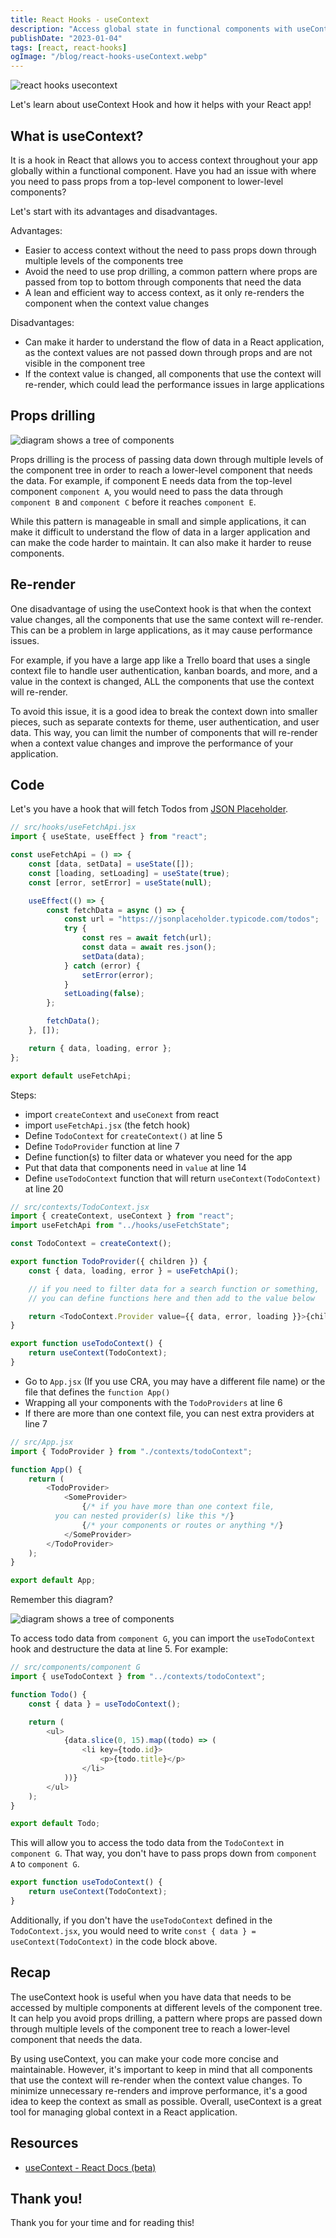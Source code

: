 ```yaml
---
title: React Hooks - useContext
description: "Access global state in functional components with useContext hook in React 16.8. Avoid prop drilling & consume context efficiently."
publishDate: "2023-01-04"
tags: [react, react-hooks]
ogImage: "/blog/react-hooks-useContext.webp"
---
```


![react hooks usecontext](/blog/react-hooks-useContext.webp)

Let's learn about useContext Hook and how it helps with your React app!

## What is useContext?

It is a hook in React that allows you to access context throughout your app globally within a functional component. Have you had an issue with where you need to pass props from a top-level component to lower-level components?

Let's start with its advantages and disadvantages.

Advantages:

- Easier to access context without the need to pass props down through multiple levels of the components tree
- Avoid the need to use prop drilling, a common pattern where props are passed from top to bottom through components that need the data
- A lean and efficient way to access context, as it only re-renders the component when the context value changes

Disadvantages:

- Can make it harder to understand the flow of data in a React application, as the context values are not passed down through props and are not visible in the component tree
- If the context value is changed, all components that use the context will re-render, which could lead the performance issues in large applications

## Props drilling

<img src="https://user-images.githubusercontent.com/35031228/210663654-ce79c986-a04c-4e34-964d-42053f8ec6be.png" alt="diagram shows a tree of components">

Props drilling is the process of passing data down through multiple levels of the component tree in order to reach a lower-level component that needs the data. For example, if component E needs data from the top-level component `component A`, you would need to pass the data through `component B` and `component C` before it reaches `component E`.

While this pattern is manageable in small and simple applications, it can make it difficult to understand the flow of data in a larger application and can make the code harder to maintain. It can also make it harder to reuse components.

## Re-render

One disadvantage of using the useContext hook is that when the context value changes, all the components that use the same context will re-render. This can be a problem in large applications, as it may cause performance issues.

For example, if you have a large app like a Trello board that uses a single context file to handle user authentication, kanban boards, and more, and a value in the context is changed, ALL the components that use the context will re-render.

To avoid this issue, it is a good idea to break the context down into smaller pieces, such as separate contexts for theme, user authentication, and user data. This way, you can limit the number of components that will re-render when a context value changes and improve the performance of your application.

## Code

Let's you have a hook that will fetch Todos from [JSON Placeholder](https://jsonplaceholder.typicode.com/todos).

```js showLineNumbers
// src/hooks/useFetchApi.jsx
import { useState, useEffect } from "react";

const useFetchApi = () => {
	const [data, setData] = useState([]);
	const [loading, setLoading] = useState(true);
	const [error, setError] = useState(null);

	useEffect(() => {
		const fetchData = async () => {
			const url = "https://jsonplaceholder.typicode.com/todos";
			try {
				const res = await fetch(url);
				const data = await res.json();
				setData(data);
			} catch (error) {
				setError(error);
			}
			setLoading(false);
		};

		fetchData();
	}, []);

	return { data, loading, error };
};

export default useFetchApi;
```

Steps:

- import `createContext` and `useConext` from react
- import `useFetchApi.jsx` (the fetch hook)
- Define `TodoContext` for `createContext()` at line 5
- Define `TodoProvider` function at line 7
- Define function(s) to filter data or whatever you need for the app
- Put that data that components need in `value` at line 14
- Define `useTodoContext` function that will return `useContext(TodoContext)` at line 20

```js showLineNumbers
// src/contexts/TodoContext.jsx
import { createContext, useContext } from "react";
import useFetchApi from "../hooks/useFetchState";

const TodoContext = createContext();

export function TodoProvider({ children }) {
	const { data, loading, error } = useFetchApi();

	// if you need to filter data for a search function or something,
	// you can define functions here and then add to the value below

	return <TodoContext.Provider value={{ data, error, loading }}>{children}</TodoContext.Provider>;
}

export function useTodoContext() {
	return useContext(TodoContext);
}
```

- Go to `App.jsx` (If you use CRA, you may have a different file name) or the file that defines the `function App()`
- Wrapping all your components with the `TodoProviders` at line 6
- If there are more than one context file, you can nest extra providers at line 7

```js showLineNumbers
// src/App.jsx
import { TodoProvider } from "./contexts/todoContext";

function App() {
	return (
		<TodoProvider>
			<SomeProvider>
				{/* if you have more than one context file, 
          you can nested provider(s) like this */}
				{/* your components or routes or anything */}
			</SomeProvider>
		</TodoProvider>
	);
}

export default App;
```

Remember this diagram?

<img src="https://user-images.githubusercontent.com/35031228/210663654-ce79c986-a04c-4e34-964d-42053f8ec6be.png" alt="diagram shows a tree of components">

To access todo data from `component G`, you can import the `useTodoContext` hook and destructure the data at line 5. For example:

```js showLineNumbers
// src/components/component G
import { useTodoContext } from "../contexts/todoContext";

function Todo() {
	const { data } = useTodoContext();

	return (
		<ul>
			{data.slice(0, 15).map((todo) => (
				<li key={todo.id}>
					<p>{todo.title}</p>
				</li>
			))}
		</ul>
	);
}

export default Todo;
```

This will allow you to access the todo data from the `TodoContext` in `component G`. That way, you don't have to pass props down from `component A` to `component G`.

```js
export function useTodoContext() {
	return useContext(TodoContext);
}
```

Additionally, if you don't have the `useTodoContext` defined in the `TodoContext.jsx`, you would need to write `const { data } = useContext(TodoContext)` in the code block above.

## Recap

The useContext hook is useful when you have data that needs to be accessed by multiple components at different levels of the component tree. It can help you avoid props drilling, a pattern where props are passed down through multiple levels of the component tree to reach a lower-level component that needs the data.

By using useContext, you can make your code more concise and maintainable. However, it's important to keep in mind that all components that use the context will re-render when the context value changes. To minimize unnecessary re-renders and improve performance, it's a good idea to keep the context as small as possible. Overall, useContext is a great tool for managing global context in a React application.

## Resources

- [useContext - React Docs (beta)](https://beta.reactjs.org/reference/react/useContext)

## Thank you!

Thank you for your time and for reading this!
